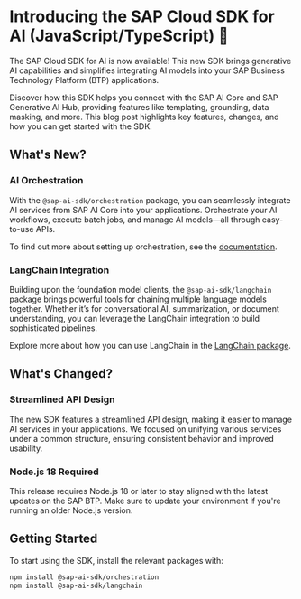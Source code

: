 # Introducing the SAP Cloud SDK for AI (JavaScript/TypeScript) 🎉

The SAP Cloud SDK for AI is now available! This new SDK brings generative AI capabilities and simplifies integrating AI models into your SAP Business Technology Platform (BTP) applications.

Discover how this SDK helps you connect with the SAP AI Core and SAP Generative AI Hub, providing features like templating, grounding, data masking, and more. This blog post highlights key features, changes, and how you can get started with the SDK.

## What's New?

### AI Orchestration

With the `@sap-ai-sdk/orchestration` package, you can seamlessly integrate AI services from SAP AI Core into your applications. Orchestrate your AI workflows, execute batch jobs, and manage AI models—all through easy-to-use APIs.

To find out more about setting up orchestration, see the [documentation](https://github.com/SAP/ai-sdk-js#readme).

### LangChain Integration

Building upon the foundation model clients, the `@sap-ai-sdk/langchain` package brings powerful tools for chaining multiple language models together. Whether it’s for conversational AI, summarization, or document understanding, you can leverage the LangChain integration to build sophisticated pipelines.

Explore more about how you can use LangChain in the [LangChain package](https://github.com/SAP/ai-sdk-js#readme).

## What's Changed?

### Streamlined API Design

The new SDK features a streamlined API design, making it easier to manage AI services in your applications. We focused on unifying various services under a common structure, ensuring consistent behavior and improved usability.

### Node.js 18 Required

This release requires Node.js 18 or later to stay aligned with the latest updates on the SAP BTP. Make sure to update your environment if you're running an older Node.js version.

## Getting Started

To start using the SDK, install the relevant packages with:

```bash
npm install @sap-ai-sdk/orchestration
npm install @sap-ai-sdk/langchain

